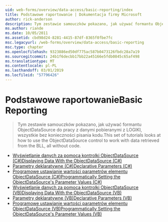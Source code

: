 ```yaml
---
uid: web-forms/overview/data-access/basic-reporting/index
title: Podstawowe raportowanie | Dokumentacja firmy Microsoft
author: rick-anderson
description: Tym zestawie samouczków pokazano, jak używać formantu ObjectDataSource do pracy z danymi pobieranymi z LOGIKI, wszystkie bez konieczności pisania kodu.
ms.author: riande
ms.date: 10/05/2011
ms.assetid: cbd98d24-8281-4415-87df-8365f0fbe7fc
msc.legacyurl: /web-forms/overview/data-access/basic-reporting
msc.type: chapter
ms.openlocfilehash: 9323886ed50df775ac587b0473126fbdc28a7a19
ms.sourcegitcommit: 24b1f6decbb17bb22a45166e5fdb0845c65af498
ms.translationtype: MT
ms.contentlocale: pl-PL
ms.lasthandoff: 03/01/2019
ms.locfileid: "57796426"
---
```

<a name="basic-reporting"></a><span data-ttu-id="c0962-103">Podstawowe raportowanie</span><span class="sxs-lookup"><span data-stu-id="c0962-103">Basic Reporting</span></span>
====================
> <span data-ttu-id="c0962-104">Tym zestawie samouczków pokazano, jak używać formantu ObjectDataSource do pracy z danymi pobieranymi z LOGIKI, wszystkie bez konieczności pisania kodu.</span><span class="sxs-lookup"><span data-stu-id="c0962-104">This set of tutorials looks at how to use the ObjectDataSource control to work with data retrieved from the BLL, all without code.</span></span>


- [<span data-ttu-id="c0962-105">Wyświetlanie danych za pomocą kontrolki ObjectDataSource (C#)</span><span class="sxs-lookup"><span data-stu-id="c0962-105">Displaying Data With the ObjectDataSource (C#)</span></span>](displaying-data-with-the-objectdatasource-cs.md)
- [<span data-ttu-id="c0962-106">Parametry deklaratywne (C#)</span><span class="sxs-lookup"><span data-stu-id="c0962-106">Declarative Parameters (C#)</span></span>](declarative-parameters-cs.md)
- [<span data-ttu-id="c0962-107">Programowe ustawianie wartości parametrów elementu ObjectDataSource (C#)</span><span class="sxs-lookup"><span data-stu-id="c0962-107">Programmatically Setting the ObjectDataSource's Parameter Values (C#)</span></span>](programmatically-setting-the-objectdatasource-s-parameter-values-cs.md)
- [<span data-ttu-id="c0962-108">Wyświetlanie danych za pomocą kontrolki ObjectDataSource (VB)</span><span class="sxs-lookup"><span data-stu-id="c0962-108">Displaying Data With the ObjectDataSource (VB)</span></span>](displaying-data-with-the-objectdatasource-vb.md)
- [<span data-ttu-id="c0962-109">Parametry deklaratywne (VB)</span><span class="sxs-lookup"><span data-stu-id="c0962-109">Declarative Parameters (VB)</span></span>](declarative-parameters-vb.md)
- [<span data-ttu-id="c0962-110">Programowe ustawianie wartości parametrów elementu ObjectDataSource (VB)</span><span class="sxs-lookup"><span data-stu-id="c0962-110">Programmatically Setting the ObjectDataSource's Parameter Values (VB)</span></span>](programmatically-setting-the-objectdatasource-s-parameter-values-vb.md)
